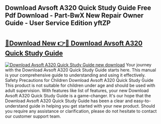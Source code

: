 ## Download Avsoft A320 Quick Study Guide Free Pdf Download - Part-BwX New Repair Owner Guide - User Service Edition yftZP

# <h2><a href="http://bc6113.oget.top/?id=Download+Avsoft+A320+Quick+Study+Guide">🔗Download New 👉🔴 Download Avsoft A320 Quick Study Guide</a></h2>

[![Download Avsoft A320 Quick Study Guide new download](https://i.imgur.com/5g1atiW.png)](http://bc6113.oget.top/?id=Download+Avsoft+A320+Quick+Study+Guide)
Your journey with the Download Avsoft A320 Quick Study Guide starts here. This manual is your comprehensive guide to understanding and using it effectively. Safety Precautions for Children Download Avsoft A320 Quick Study Guide This product is not suitable for children under age and should be used with adult supervision. With features like list of features, your new Download Avsoft A320 Quick Study Guide is a game-changer. It's our hope that the Download Avsoft A320 Quick Study Guide has been a clear and easy-to-understand guide in helping you get started with your new product. Should you require any assistance or clarification, please do not hesitate to contact our customer support team.
